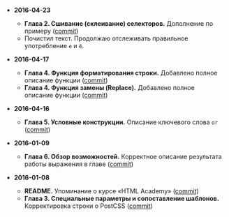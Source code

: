 * **2016-04-23**
  * **Глава 2. Сшивание (склеивание) селекторов.** Дополнение по примеру ([commit](https://github.com/mrmlnc/less-guidebook-for-beginners/commit/527b5548953997b5096d8b96002bd62158f321d1))
  * Почистил текст. Продолжаю отслеживать правильное употребление `е` и `ё`.

* **2016-04-17**
  * **Глава 4. Функция форматирования строки.** Добавлено полное описание функции ([commit](https://github.com/mrmlnc/less-guidebook-for-beginners/commit/de3fb2865f7dc9b694518ff3092aa1db6509de72))
  * **Глава 4. Функция замены (Replace).** Добавлено полное описание функции ([commit](https://github.com/mrmlnc/less-guidebook-for-beginners/commit/de3fb2865f7dc9b694518ff3092aa1db6509de72))

* **2016-04-16**
  * **Глава 5. Условные конструкции.** Описание ключевого слова `or` ([commit](https://github.com/mrmlnc/less-guidebook-for-beginners/commit/f7a29fe030fbfcdb6328ea9568b5eb248c31a1bf))

* **2016-01-09**
  * **Глава 6. Обзор возможностей.** Корректное описание результата работы выражения в главе ([commit](https://github.com/mrmlnc/less-guidebook-for-beginners/commit/ca9260ee35677f6c054e703850ec7306118837b3))

* **2016-01-08**
  * **README.** Упоминание о курсе «HTML Academy» ([commit](https://github.com/mrmlnc/less-guidebook-for-beginners/commit/4ea28de445a1ac22aba0df71130a00e5725ca6c2))
  * **Глава 3. Специальные параметры и сопоставление шаблонов.** Корректировка строки о PostCSS ([commit](https://github.com/mrmlnc/less-guidebook-for-beginners/commit/599b2c61fca7dc909c89ff2b76a928ebe23fb4f9))
